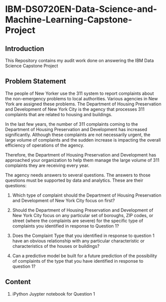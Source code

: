 # IBM-DS0720EN-Data-Science-and-Machine-Learning-Capstone-Project

## Introduction

This Repository contains my audit work done on answering the IBM Data Science Capstone Project

## Problem Statement

The people of New Yorker use the 311 system to report complaints about the non-emergency problems to local authorities. Various agencies in New York are assigned these problems. The Department of Housing Preservation and Development of New York City is the agency that processes 311 complaints that are related to housing and buildings.

In the last few years, the number of 311 complaints coming to the Department of Housing Preservation and Development has increased significantly. Although these complaints are not necessarily urgent, the large volume of complaints and the sudden increase is impacting the overall efficiency of operations of the agency.

Therefore, the Department of Housing Preservation and Development has approached your organization to help them manage the large volume of 311 complaints they are receiving every year.

The agency needs answers to several questions. The answers to those questions must be supported by data and analytics. These are their questions:

1. Which type of complaint should the Department of Housing Preservation and Development of New York City focus on first?

2. Should the Department of Housing Preservation and Development of New York City focus on any particular set of boroughs, ZIP codes, or street (where the complaints are severe) for the specific type of complaints you identified in response to Question 1?

3. Does the Complaint Type that you identified in response to question 1 have an obvious relationship with any particular characteristic or characteristics of the houses or buildings?

4. Can a predictive model be built for a future prediction of the possibility of complaints of the type that you have identified in response to question 1?

## Content
1. iPython Juypter notebook for Question 1
